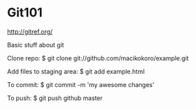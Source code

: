 Git101
======

http://gitref.org/

Basic stuff about git

Clone repo: $ git clone git://github.com/macikokoro/example.git

Add files to staging area: $ git add example.html

To commit: $ git commit -m 'my awesome changes'

To push: $ git push github master
